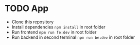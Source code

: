 # TODO App

- Clone this repository
- Install dependencies `npm install` in root folder
- Run frontend `npm run fe:dev` in root folder
- Run backend in second terminal `npm run be:dev` in root folder
